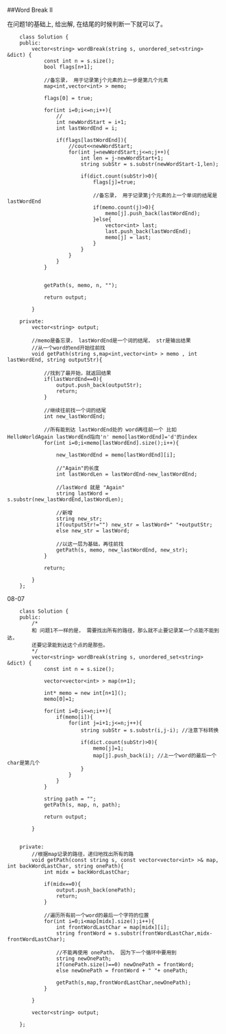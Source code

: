 ##Word Break II  

在问题1的基础上, 给出解, 在结尾的时候判断一下就可以了。


		class Solution {
		public:
		    vector<string> wordBreak(string s, unordered_set<string> &dict) {
		        const int n = s.size();
		        bool flags[n+1];
		        
		        //备忘录， 用于记录第j个元素的上一步是第几个元素
		        map<int,vector<int> > memo;
		        
		        flags[0] = true;
		        
		        for(int i=0;i<=n;i++){
		            //
		            int newWordStart = i+1;
		            int lastWordEnd = i;
		            
		            if(flags[lastWordEnd]){
						//cout<<newWordStart;
		                for(int j=newWordStart;j<=n;j++){
		                    int len = j-newWordStart+1;
		                    string subStr = s.substr(newWordStart-1,len);

		                    if(dict.count(subStr)>0){
		                        flags[j]=true;
		                        
		                        //备忘录， 用于记录第j个元素的上一个单词的结尾是 lastWordEnd
		                        if(memo.count(j)>0){
		                            memo[j].push_back(lastWordEnd);
		                        }else{
		                            vector<int> last;
		                            last.push_back(lastWordEnd);
		                            memo[j] = last;
		                        }
		                    }
		                }
		            }
		        }


		        getPath(s, memo, n, "");
		        
		        return output;
		        
		    }
		    
		private:
		    vector<string> output;
		    
		    //memo是备忘录， lastWordEnd是一个词的结尾， str是输出结果
		    //从一个word的end开始往前找
		    void getPath(string s,map<int,vector<int> > memo , int lastWordEnd, string outputStr){
		        
		        //找到了最开始，就返回结果
		        if(lastWordEnd==0){
		            output.push_back(outputStr);
		            return;
		        }
		        
		        //继续往前找一个词的结尾
		        int new_lastWordEnd;
		        
		        //所有能到达 lastWordEnd处的 word再往前一个 比如  HelloWorldAgain lastWordEnd指向'n' memo[lastWordEnd]='d'的index
		        for(int i=0;i<memo[lastWordEnd].size();i++){
		            
		            new_lastWordEnd = memo[lastWordEnd][i];
		            
		            //"Again"的长度
		            int lastWordLen = lastWordEnd-new_lastWordEnd;
		            
		            //lastWord 就是 "Again"
		            string lastWord = s.substr(new_lastWordEnd,lastWordLen);
		            
		            //新增
		            string new_str;
		            if(outputStr!="") new_str = lastWord+" "+outputStr;
		            else new_str = lastWord;
		            
		            //以这一层为基础，再往前找
		            getPath(s, memo, new_lastWordEnd, new_str);
		        }
		        
		        return;
		        
		    }
		};


08-07

		class Solution {
		public:
		    /*
		    和 问题1不一样的是， 需要找出所有的路径，那么就不止要记录某一个点能不能到达，
		    还要记录能到达这个点的是那些。
		    */
		    vector<string> wordBreak(string s, unordered_set<string> &dict) {
		        const int n = s.size();
		        
		        vector<vector<int> > map(n+1);
		        
		        int* memo = new int[n+1]();
		        memo[0]=1;
		        
		        for(int i=0;i<=n;i++){
		            if(memo[i]){
		                for(int j=i+1;j<=n;j++){
		                    string subStr = s.substr(i,j-i); //注意下标转换
		                    
		                    if(dict.count(subStr)>0){
		                        memo[j]=1;
		                        map[j].push_back(i); //上一个word的最后一个char是第几个
		                    }
		                }
		            }
		        }
		        
		        string path = "";
		        getPath(s, map, n, path);
		        
		        return output;
		        
		    }
    
    
		private:
		    //根据map记录的路径，递归地找出所有的路
		    void getPath(const string s, const vector<vector<int> >& map, int backWordLastChar, string onePath){
		        int midx = backWordLastChar;
		        
		        if(midx==0){
		            output.push_back(onePath);
		            return;
		        }
		        
		        //遍历所有前一个word的最后一个字符的位置
		        for(int i=0;i<map[midx].size();i++){
		            int frontWordLastChar = map[midx][i];
		            string frontWord = s.substr(frontWordLastChar,midx-frontWordLastChar);
		            
		            //不能再使用 onePath， 因为下一个循环中要用到
		            string newOnePath;
		            if(onePath.size()==0) newOnePath = frontWord;
		            else newOnePath = frontWord + " "+ onePath;
		            
		            getPath(s,map,frontWordLastChar,newOnePath);
		        }
		        
		    }
		    
		    vector<string> output;
		    
		};

